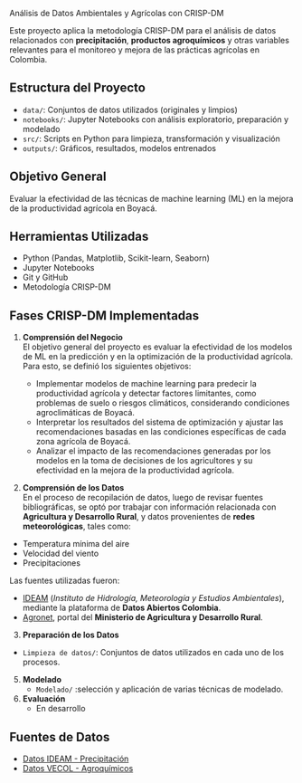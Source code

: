  Análisis de Datos Ambientales y Agrícolas con CRISP-DM

Este proyecto aplica la metodología CRISP-DM para el análisis de datos relacionados con **precipitación**, **productos agroquímicos** y otras variables relevantes para el monitoreo y mejora de las prácticas agrícolas en Colombia.

## Estructura del Proyecto

- `data/`: Conjuntos de datos utilizados (originales y limpios)
- `notebooks/`: Jupyter Notebooks con análisis exploratorio, preparación y modelado
- `src/`: Scripts en Python para limpieza, transformación y visualización
- `outputs/`: Gráficos, resultados, modelos entrenados

## Objetivo General

Evaluar la efectividad de las técnicas de machine learning (ML) en la mejora de la productividad agrícola en Boyacá.

## Herramientas Utilizadas

- Python (Pandas, Matplotlib, Scikit-learn, Seaborn)
- Jupyter Notebooks
- Git y GitHub
- Metodología CRISP-DM

## Fases CRISP-DM Implementadas

1. **Comprensión del Negocio**  
   El objetivo general del proyecto es evaluar la efectividad de los modelos de ML en la predicción y en la optimización de la productividad agrícola. Para esto, se definió los siguientes objetivos:

    - Implementar modelos de machine learning para predecir la productividad agrícola y detectar factores limitantes, como problemas de suelo o riesgos climáticos, considerando condiciones agroclimáticas de Boyacá.
    - Interpretar los resultados del sistema de optimización y ajustar las recomendaciones basadas en las condiciones específicas de cada zona agrícola de Boyacá.
    - Analizar el impacto de las recomendaciones generadas por los modelos en la toma de decisiones de los agricultores y su efectividad en la mejora de la productividad agrícola.


2. **Comprensión de los Datos**  
   En el proceso de recopilación de datos, luego de revisar fuentes bibliográficas, se optó por trabajar con información relacionada con **Agricultura y Desarrollo Rural**, y datos provenientes de **redes meteorológicas**, tales como:

- Temperatura mínima del aire  
- Velocidad del viento  
- Precipitaciones

Las fuentes utilizadas fueron:

- [IDEAM](http://dhime.ideam.gov.co/webgis/home/) (*Instituto de Hidrología, Meteorología y Estudios Ambientales*), mediante la plataforma de **Datos Abiertos Colombia**.  
- [Agronet](https://www.agronet.gov.co/Paginas/inicio.aspx), portal del **Ministerio de Agricultura y Desarrollo Rural**.

3. **Preparación de los Datos**
  - `Limpieza de datos/`: Conjuntos de datos utilizados en cada uno de los procesos.
5. **Modelado**  
   - `Modelado/` :selección y aplicación de varias técnicas de modelado.
6. **Evaluación**  
   - En desarrollo

## Fuentes de Datos

- [Datos IDEAM - Precipitación](http://www.ideam.gov.co)
- [Datos VECOL - Agroquímicos](https://www.datos.gov.co/d/y2zk-c694)
